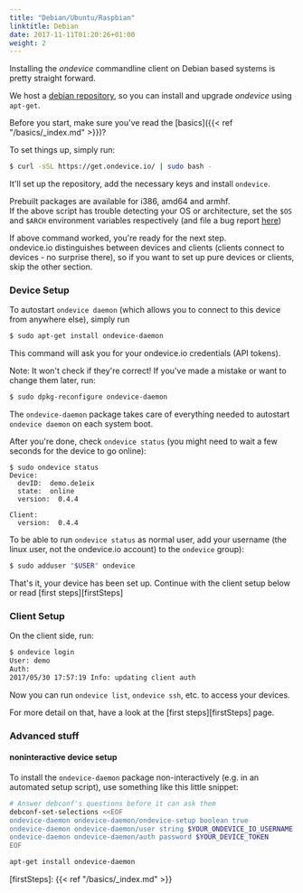```yaml
---
title: "Debian/Ubuntu/Raspbian"
linktitle: Debian
date: 2017-11-11T01:20:26+01:00
weight: 2
---
```


Installing the *ondevice* commandline client on Debian based systems is pretty straight forward.

We host a [debian repository](https://repo.ondevice.io/debian/), so you can install and upgrade *ondevice* using `apt-get`.

Before you start, make sure you've read the [basics]({{< ref "/basics/_index.md" >}})?

To set things up, simply run:

```sh
$ curl -sSL https://get.ondevice.io/ | sudo bash -
```

It'll set up the repository, add the necessary keys and install `ondevice`.

Prebuilt packages are available for i386, amd64 and armhf.  
If the above script has trouble detecting your OS or architecture, set the `$OS` and `$ARCH` environment variables respectively (and file a bug report [here][packaging-issues])

If above command worked, you're ready for the next step.  
ondevice.io distinguishes between devices and clients (clients connect to devices - no surprise there), so if you want to set up pure devices or clients, skip the other section.



### Device Setup

To autostart `ondevice daemon` (which allows you to connect to this device from anywhere else), simply run

```sh
$ sudo apt-get install ondevice-daemon
```

This command will ask you for your ondevice.io credentials (API tokens).

Note: It won't check if they're correct! If you've made a mistake or want to change them later, run:

```sh
$ sudo dpkg-reconfigure ondevice-daemon
```

The `ondevice-daemon` package takes care of everything needed to autostart `ondevice daemon` on each system boot.

After you're done, check `ondevice status` (you might need to wait a few seconds for the device to go online):

```
$ sudo ondevice status
Device:
  devID:  demo.de1eix
  state:  online
  version:  0.4.4

Client:
  version:  0.4.4
```

To be able to run `ondevice status` as normal user, add your username (the linux user, not the ondevice.io account) to the `ondevice` group):

```sh
$ sudo adduser "$USER" ondevice
```

That's it, your device has been set up. Continue with the client setup below or read [first steps][firstSteps]


### Client Setup

On the client side, run:

```sh
$ ondevice login
User: demo
Auth:
2017/05/30 17:57:19 Info: updating client auth
```

Now you can run `ondevice list`, `ondevice ssh`, etc. to access your devices.

For more detail on that, have a look at the [first steps][firstSteps] page.


### Advanced stuff

#### noninteractive device setup

To install the `ondevice-daemon` package non-interactively (e.g. in an automated setup script), use something like this little snippet:

```sh
# Answer debconf's questions before it can ask them
debconf-set-selections <<EOF
ondevice-daemon ondevice-daemon/ondevice-setup boolean true
ondevice-daemon ondevice-daemon/user string $YOUR_ONDEVICE_IO_USERNAME
ondevice-daemon ondevice-daemon/auth password $YOUR_DEVICE_TOKEN
EOF

apt-get install ondevice-daemon
```

[packaging-issues]: http://github.com/ondevice/ondevice-packaging/issues
[firstSteps]: {{< ref "/basics/_index.md" >}}
